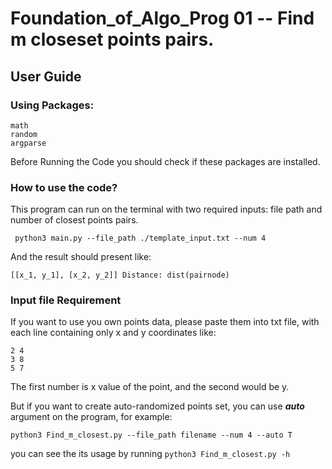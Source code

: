 # Foundation_of_Algo_Prog 01 -- Find m closeset points pairs.
## User Guide
### Using Packages:
```
math
random
argparse
```
Before Running the Code you should check if these packages are installed.

### How to use the code?

This program can run on the terminal with two required inputs: file path and number of closest points pairs.

``` python3 main.py --file_path ./template_input.txt --num 4``` 

And the result should present like:

```[[x_1, y_1], [x_2, y_2]] Distance: dist(pairnode)```

### Input file Requirement

If you want to use you own points data, please paste them into txt file, with each line containing only x and y coordinates like:
``` 
2 4
3 8
5 7
```
The first number is x value of the point, and the second would be y.

But if you want to create auto-randomized points set, you can use ***auto*** argument on the program, for example:
```
python3 Find_m_closest.py --file_path filename --num 4 --auto T

```
you can see the its usage by running ``` python3 Find_m_closest.py -h ```
